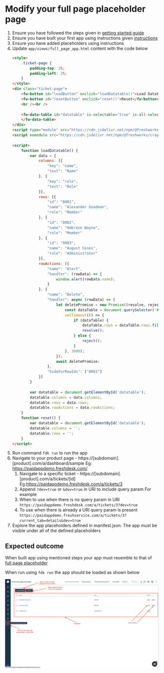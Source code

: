 # Modify your full page placeholder page


1. Ensure you have followed the steps given in [getting started guide](getting_started.md)
2. Ensure you have built your first app using instructions given [instructions](app-dev-guide.md)
3. Ensure you have added placeholders using instructions
4. Update `app/views/full_page_app.html` content with the code below
    ```html
    <style>
        .ticket-page {
            padding-top: 2%;
            padding-left: 2%;
        }
    </style>
    <div class="ticket-page">
        <fw-button id="loadButton" onclick="loadDatatable()">Load Datatable</fw-button>
        <fw-button id="resetButton" onclick="reset()">Reset</fw-button>
        <br /><br />

        <fw-data-table id="datatable" is-selectable="true" is-all-selectable="true" label="Data table">
        </fw-data-table>
    </div>
    <script type="module" src="https://cdn.jsdelivr.net/npm/@freshworks/crayons@v4/dist/crayons/crayons.esm.js"></script>
    <script nomodule src="https://cdn.jsdelivr.net/npm/@freshworks/crayons@v4/dist/crayons/crayons.js"></script>

    <script>
        function loadDatatable() {
            var data = {
                columns: [{
                    "key": "name",
                    "text": "Name"
                }, {
                    "key": "role",
                    "text": "Role"
                }],
                rows: [{
                    "id": "0001",
                    "name": "Alexander Goodman",
                    "role": "Member"
                }, {
                    "id": "0002",
                    "name": "Ambrose Wayne",
                    "role": "Member"
                }, {
                    "id": "0003",
                    "name": "August hines",
                    "role": "Administrator"
                }],
                rowActions: [{
                    "name": "Alert",
                    "handler": (rowData) => {
                        window.alert(rowData.name);
                    }
                }, {
                    "name": "Delete",
                    "handler": async (rowData) => {
                        let deletePromise = new Promise((resolve, reject) => {
                            const dataTable = document.querySelector('#datatable');
                            setTimeout(() => {
                                if (dataTable) {
                                    dataTable.rows = dataTable.rows.filter((row) => (row.id !== rowData.id));
                                    resolve();
                                } else {
                                    reject();
                                }
                            }, 3000);
                        });
                        await deletePromise;
                    },
                    "hideForRowIds": ["0003"]
                }]
            }

            var datatable = document.getElementById('datatable');
            datatable.columns = data.columns;
            datatable.rows = data.rows;
            datatable.rowActions = data.rowActions;
        }
        function reset() {
            var datatable = document.getElementById('datatable');
            datatable.columns = '';
            datatable.rows = '';
        }
    </script>
    ```
5. Run command `fdk run` to run the app
6. Navigate to your product page - https://[subdomain].[product].com/a/dashboard/sample Eg: https://paidappdemo.freshdesk.com/ 
   1. Navigate to a specific ticket - https://[subdomain].[product].com/a/tickets/[id] Eg.https://paidappdemo.freshdesk.com/a/tickets/3
   2. Append `?dev=true` or `&dev=true` in URI to include query param For example
   3. When to use when there is no query param in URI
    `https://paidappdemo.freshdesk.com/a/tickets/3?dev=true`
   4. To use when there is already a URI query param is present 
    `https://paidappdemo.freshservice.com/a/tickets/3?current_tab=details&dev=true` 
7. Explore the app placeholders defined in manifest.json. The app must be visible under all of the defined placeholders

## Expected outcome

When built app using mentioned steps your app must resemble to that of [full page placeholder](../apps/full_page_placeholder/)

When run using `fdk run` the app should be loaded as shown below

![Full Page Placeholder app](../assets/full-page-placeholder-app.png)